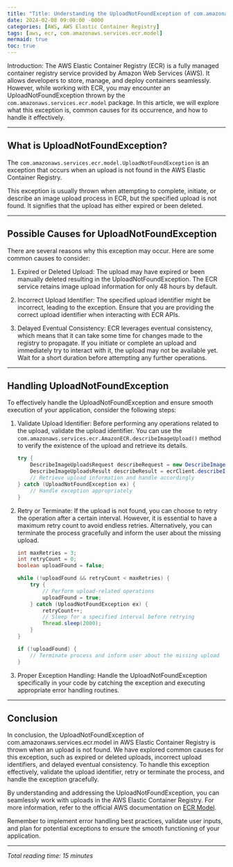 ```yaml
---
title: "Title: Understanding the UploadNotFoundException of com.amazonaws.services.ecr.model in AWS Elastic Container Registry"
date: 2024-02-08 09:00:00 -0000
categories: [AWS, AWS Elastic Container Registry]
tags: [aws, ecr, com.amazonaws.services.ecr.model]
mermaid: true
toc: true
---
```



Introduction:
The AWS Elastic Container Registry (ECR) is a fully managed container registry service provided by Amazon Web Services (AWS). It allows developers to store, manage, and deploy containers seamlessly. However, while working with ECR, you may encounter an UploadNotFoundException thrown by the `com.amazonaws.services.ecr.model` package. In this article, we will explore what this exception is, common causes for its occurrence, and how to handle it effectively.

---

## What is UploadNotFoundException?
The `com.amazonaws.services.ecr.model.UploadNotFoundException` is an exception that occurs when an upload is not found in the AWS Elastic Container Registry.

This exception is usually thrown when attempting to complete, initiate, or describe an image upload process in ECR, but the specified upload is not found. It signifies that the upload has either expired or been deleted.

---

## Possible Causes for UploadNotFoundException
There are several reasons why this exception may occur. Here are some common causes to consider:

1. Expired or Deleted Upload: The upload may have expired or been manually deleted resulting in the UploadNotFoundException. The ECR service retains image upload information for only 48 hours by default.

2. Incorrect Upload Identifier: The specified upload identifier might be incorrect, leading to the exception. Ensure that you are providing the correct upload identifier when interacting with ECR APIs.

3. Delayed Eventual Consistency: ECR leverages eventual consistency, which means that it can take some time for changes made to the registry to propagate. If you initiate or complete an upload and immediately try to interact with it, the upload may not be available yet. Wait for a short duration before attempting any further operations.

---

## Handling UploadNotFoundException

To effectively handle the UploadNotFoundException and ensure smooth execution of your application, consider the following steps:

1. Validate Upload Identifier: Before performing any operations related to the upload, validate the upload identifier. You can use the `com.amazonaws.services.ecr.AmazonECR.describeImageUpload()` method to verify the existence of the upload and retrieve its details.

   ```java
   try {
       DescribeImageUploadsRequest describeRequest = new DescribeImageUploadsRequest().withRegistryId("1234567890").withUploadIds("uploadId");
       DescribeImageUploadsResult describeResult = ecrClient.describeImageUploads(describeRequest);
       // Retrieve upload information and handle accordingly
   } catch (UploadNotFoundException ex) {
       // Handle exception appropriately
   }
   ```

2. Retry or Terminate: If the upload is not found, you can choose to retry the operation after a certain interval. However, it is essential to have a maximum retry count to avoid endless retries. Alternatively, you can terminate the process gracefully and inform the user about the missing upload.

   ```java
   int maxRetries = 3;
   int retryCount = 0;
   boolean uploadFound = false;

   while (!uploadFound && retryCount < maxRetries) {
       try {
           // Perform upload-related operations
           uploadFound = true;
       } catch (UploadNotFoundException ex) {
           retryCount++;
           // Sleep for a specified interval before retrying
           Thread.sleep(2000); 
       }
   }

   if (!uploadFound) {
       // Terminate process and inform user about the missing upload
   }
   ```

3. Proper Exception Handling: Handle the UploadNotFoundException specifically in your code by catching the exception and executing appropriate error handling routines.

---

## Conclusion

In conclusion, the UploadNotFoundException of com.amazonaws.services.ecr.model in AWS Elastic Container Registry is thrown when an upload is not found. We have explored common causes for this exception, such as expired or deleted uploads, incorrect upload identifiers, and delayed eventual consistency. To handle this exception effectively, validate the upload identifier, retry or terminate the process, and handle the exception gracefully.

By understanding and addressing the UploadNotFoundException, you can seamlessly work with uploads in the AWS Elastic Container Registry. For more information, refer to the official AWS documentation on [ECR Model](https://docs.aws.amazon.com/AWSJavaSDK/latest/javadoc/com/amazonaws/services/ecr/model/UploadNotFoundException.html).

Remember to implement error handling best practices, validate user inputs, and plan for potential exceptions to ensure the smooth functioning of your application.

---

*Total reading time: 15 minutes*